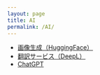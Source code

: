 ```yaml
---
layout: page
title: AI
permalink: /AI/
---
```

- [画像生成（HuggingFace）](https://huggingface.co/spaces/stabilityai/stable-diffusion)
- [翻訳サービス（DeepL）](https://www.deepl.com/ja/translator)
- [ChatGPT](https://chatgpt.com/)
